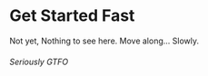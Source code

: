 # Get Started Fast
Not yet, Nothing to see here. Move along... Slowly.





























































###### Seriously GTFO

